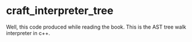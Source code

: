 # craft_interpreter_tree

Well, this code produced while reading the book. This is the AST tree walk interpreter in c++.
